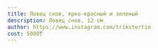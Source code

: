 ```yaml
---
title: Ловец снов, ярко-красный и зеленый
description: Ловец снов, 12 см
author: https://www.instagram.com/trikstertin
cost: 5000₸
---
```

